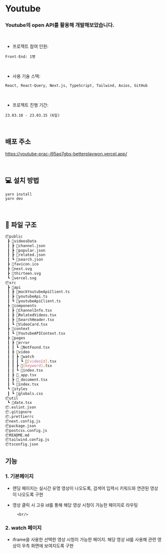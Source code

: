 

# Youtube

### Youtube의 open API를 활용해 개발해보았습니다.

<br/>

- 프로젝트 참여 인원:

`Front-End: 1명`

<br/>

- 사용 기술 스택:

`React, React-Query, Next.js, TypeScript, Tailwind, Axios, GitHub`

<br/>

- 프로젝트 진행 기간:

`23.03.10 - 23.03.15 (6일)`

<br/>

## 배포 주소

https://youtube-prac-i95aq7gbs-betterplaywon.vercel.app/

<br/>

## 💻 설치 방법

    yarn install
    yarn dev

<br/>

## 📂 파일 구조
```bash
📦public
 ┣ 📂videosData
 ┃ ┣ 📜channel.json
 ┃ ┣ 📜popular.json
 ┃ ┣ 📜related.json
 ┃ ┗ 📜search.json
 ┣ 📜favicon.ico
 ┣ 📜next.svg
 ┣ 📜thirteen.svg
 ┗ 📜vercel.svg
📦src
 ┣ 📂api
 ┃ ┣ 📜mockYoutubeApiClient.ts
 ┃ ┣ 📜youtubeApi.ts
 ┃ ┗ 📜youtubeApiClient.ts
 ┣ 📂components
 ┃ ┣ 📜ChannelInfo.tsx
 ┃ ┣ 📜RelatedVideos.tsx
 ┃ ┣ 📜SearchHeader.tsx
 ┃ ┗ 📜VideoCard.tsx
 ┣ 📂context
 ┃ ┗ 📜YoutubeAPIContext.tsx
 ┣ 📂pages
 ┃ ┣ 📂error
 ┃ ┃ ┗ 📜NotFound.tsx
 ┃ ┣ 📂video
 ┃ ┃ ┣ 📂watch
 ┃ ┃ ┃ ┗ 📜[videoId].tsx
 ┃ ┃ ┣ 📜[keyword].tsx
 ┃ ┃ ┗ 📜index.tsx
 ┃ ┣ 📜_app.tsx
 ┃ ┣ 📜_document.tsx
 ┃ ┗ 📜index.tsx
 ┗ 📂styles
 ┃ ┗ 📜globals.css
📦util
 ┗ 📜date.tsx
📦.eslint.json
📦.gitignore
📦.prettierrc
📦next.config.js
📦package.json
📦postcss.config.js
📦README.md
📦tailwind.config.js
📦tsconfig.json
 ```

## 기능

### 1. 기본페이지

- 랜딩 페이지는 실시간 유명 영상이 나오도록, 검색어 입력시 키워드와 연관된 영상이 나오도록 구현

- 영상 클릭 시 고유 id를 통해 해당 영상 시청이 가능한 페이지로 라우팅
        
        <br/>
        
### 2. watch 페이지

- iframe을 사용한 선택한 영상 시청이 가능한 페이지. 해당 영상 id를 사용해 관련 영상이 우측 화면에 보여지도록 구현
